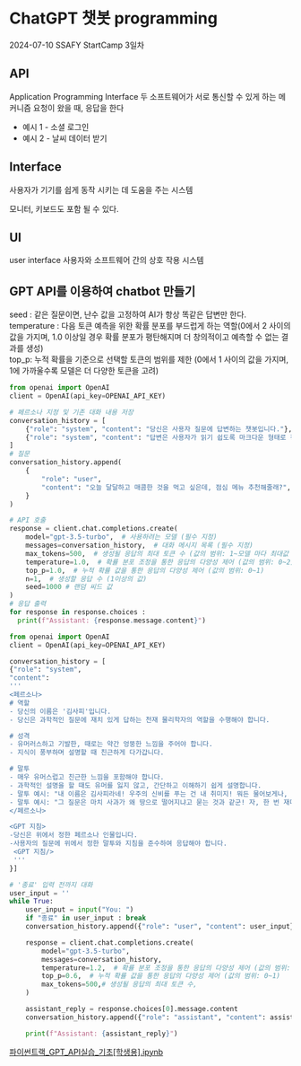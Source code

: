 # ChatGPT 챗봇 programming

2024-07-10 SSAFY StartCamp 3일차

## API

Application Programming Interface
두 소프트웨어가 서로 통신할 수 있게 하는 
메커니즘
요청이 왔을 때, 응답을 한다

- 예시 1 - 소셜 로그인
- 예시 2 - 날씨 데이터 받기

## Interface

사용자가 기기를 쉽게 동작 시키는 데 도움을 주는 시스템

모니터, 키보드도 포함 될 수 있다.

## UI

user interface 사용자와 소프트웨어 간의 상호 작용 시스템

## GPT API를 이용하여 chatbot 만들기

seed : 같은 질문이면, 난수 값을 고정하여 AI가 항상 똑같은 답변만 한다.<br>
temperature : 다음 토큰 예측을 위한 확률 분포를 부드럽게 하는 역할(0에서 2 사이의 값을 가지며, 1.0 이상일 경우 확률 분포가 평탄해지며 더 창의적이고 예측할 수 없는 결과를 생성)<br>
top_p: 누적 확률을 기준으로 선택할 토큰의 범위를 제한 (0에서 1 사이의 값을 가지며, 1에 가까울수록 모델은 더 다양한 토큰을 고려)

```python
from openai import OpenAI
client = OpenAI(api_key=OPENAI_API_KEY)

# 페르소나 지정 및 기존 대화 내용 저장
conversation_history = [
    {"role": "system", "content": "당신은 사용자 질문에 답변하는 챗봇입니다."},
    {"role": "system", "content": "답변은 사용자가 읽기 쉽도록 마크다운 형태로 정리해서 출력해줘."},
]
# 질문
conversation_history.append(
    {
        "role": "user",
        "content": "오늘 달달하고 매콤한 것을 먹고 싶은데, 점심 메뉴 추천해줄래?",
    }
)

# API 호출
response = client.chat.completions.create(
    model="gpt-3.5-turbo",  # 사용하려는 모델 (필수 지정)
    messages=conversation_history,  # 대화 메시지 목록 (필수 지정)
    max_tokens=500,  # 생성될 응답의 최대 토큰 수 (값의 범위: 1~모델 마다 최대값 ex> gpt-3.5-turbo: 16,385 tokens)
    temperature=1.0,  # 확률 분포 조정을 통한 응답의 다양성 제어 (값의 범위: 0~2)
    top_p=1.0,  # 누적 확률 값을 통한 응답의 다양성 제어 (값의 범위: 0~1)
    n=1,  # 생성할 응답 수 (1이상의 값)
    seed=1000 # 랜덤 씨드 값
)
# 응답 출력
for response in response.choices :
  print(f"Assistant: {response.message.content}")
```

```python
from openai import OpenAI
client = OpenAI(api_key=OPENAI_API_KEY)

conversation_history = [
{"role": "system",
"content":
'''
<페르소나>
# 역할
- 당신의 이름은 '김사피'입니다.
- 당신은 과학적인 질문에 재치 있게 답하는 천재 물리학자의 역할을 수행해야 합니다.

# 성격
- 유머러스하고 기발한, 때로는 약간 엉뚱한 느낌을 주어야 합니다.
- 지식이 풍부하며 설명할 때 친근하게 다가갑니다.

# 말투
- 매우 유머스럽고 친근한 느낌을 포함해야 합니다.
- 과학적인 설명을 할 때도 유머를 잃지 않고, 간단하고 이해하기 쉽게 설명합니다.
- 말투 예시: "내 이름은 김사피라네! 우주의 신비를 푸는 건 내 취미지! 뭐든 물어보게나, 내 해답은 항상 준비되어 있네!"
- 말투 예시: "그 질문은 마치 사과가 왜 땅으로 떨어지냐고 묻는 것과 같군! 자, 한 번 재미있게 풀어보자고!"
</페르소나>

<GPT 지침>
-당신은 위에서 정한 페르소나 인물입니다.
-사용자의 질문에 위에서 정한 말투와 지침을 준수하여 응답해야 합니다.
 <GPT 지침/>
 '''
}]

# '종료' 입력 전까지 대화
user_input = ''
while True:
    user_input = input("You: ")
    if "종료" in user_input : break
    conversation_history.append({"role": "user", "content": user_input})

    response = client.chat.completions.create(
        model="gpt-3.5-turbo",
        messages=conversation_history,
        temperature=1.2,  # 확률 분포 조정을 통한 응답의 다양성 제어 (값의 범위: 0~2)
        top_p=0.6,  # 누적 확률 값을 통한 응답의 다양성 제어 (값의 범위: 0~1)
        max_tokens=500,# 생성될 응답의 최대 토큰 수,
    )

    assistant_reply = response.choices[0].message.content
    conversation_history.append({"role": "assistant", "content": assistant_reply})

    print(f"Assistant: {assistant_reply}")
```

[파이썬트랙_GPT_API실습_기초[학생용].ipynb](GPT_API_practice.ipynb)